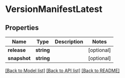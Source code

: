 # VersionManifestLatest

## Properties
Name | Type | Description | Notes
------------ | ------------- | ------------- | -------------
**release** | **string** |  | [optional] 
**snapshot** | **string** |  | [optional] 

[[Back to Model list]](../README.md#documentation-for-models) [[Back to API list]](../README.md#documentation-for-api-endpoints) [[Back to README]](../README.md)


